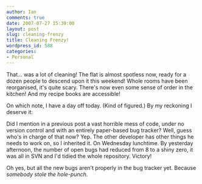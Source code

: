 ```yaml
---
author: Ian
comments: true
date: 2007-07-27 15:39:00
layout: post
slug: cleaning-frenzy
title: Cleaning Frenzy!
wordpress_id: 588
categories:
- Personal
---
```


That... was a lot of cleaning!  The flat is almost spotless now, ready for a dozen people to descend upon it this weekend!  Whole rooms have been reorganised, it's quite scary.  There's now even some sense of order in the kitchen!  And my recipe books are accessible!  

On which note, I have a day off today.  (Kind of figured.)  By my reckoning I deserve it:  

Did I mention in a previous post a vast horrible mess of code, under no version control and with an entirely paper-based bug tracker?  Well, guess who's in charge of that now?  Yep.  The other developer has other things he needs to work on, so I inherited it.  On Wednesday lunchtime.  By yesterday afternoon, the number of open bugs had reduced from 8 to a shiny zero, it was all in SVN and I'd tidied the whole repository.  Victory!  

Oh yes, but all the new bugs aren't properly in the bug tracker yet.  Because <i>somebody stole the hole-punch</i>.
